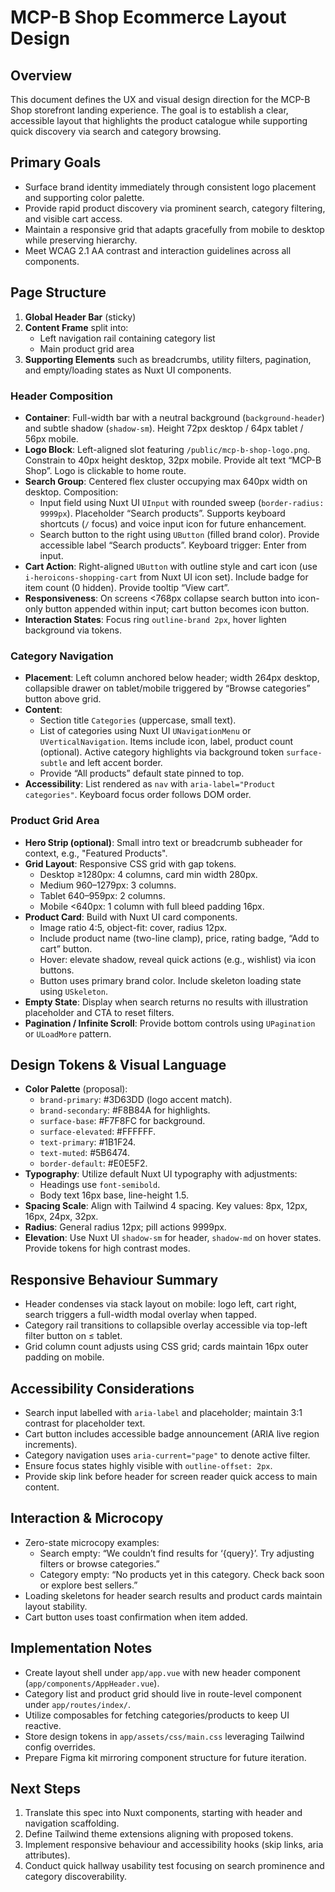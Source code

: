 # MCP-B Shop Ecommerce Layout Design

## Overview
This document defines the UX and visual design direction for the MCP-B Shop storefront landing experience. The goal is to establish a clear, accessible layout that highlights the product catalogue while supporting quick discovery via search and category browsing.

## Primary Goals
- Surface brand identity immediately through consistent logo placement and supporting color palette.
- Provide rapid product discovery via prominent search, category filtering, and visible cart access.
- Maintain a responsive grid that adapts gracefully from mobile to desktop while preserving hierarchy.
- Meet WCAG 2.1 AA contrast and interaction guidelines across all components.

## Page Structure
1. **Global Header Bar** (sticky)
2. **Content Frame** split into:
   - Left navigation rail containing category list
   - Main product grid area
3. **Supporting Elements** such as breadcrumbs, utility filters, pagination, and empty/loading states as Nuxt UI components.

### Header Composition
- **Container**: Full-width bar with a neutral background (`background-header`) and subtle shadow (`shadow-sm`). Height 72px desktop / 64px tablet / 56px mobile.
- **Logo Block**: Left-aligned slot featuring `/public/mcp-b-shop-logo.png`. Constrain to 40px height desktop, 32px mobile. Provide alt text “MCP-B Shop”. Logo is clickable to home route.
- **Search Group**: Centered flex cluster occupying max 640px width on desktop. Composition:
  - Input field using Nuxt UI `UInput` with rounded sweep (`border-radius: 9999px`). Placeholder “Search products”. Supports keyboard shortcuts (`/` focus) and voice input icon for future enhancement.
  - Search button to the right using `UButton` (filled brand color). Provide accessible label “Search products”. Keyboard trigger: Enter from input.
- **Cart Action**: Right-aligned `UButton` with outline style and cart icon (use `i-heroicons-shopping-cart` from Nuxt UI icon set). Include badge for item count (0 hidden). Provide tooltip “View cart”.
- **Responsiveness**: On screens <768px collapse search button into icon-only button appended within input; cart button becomes icon button.
- **Interaction States**: Focus ring `outline-brand 2px`, hover lighten background via tokens.

### Category Navigation
- **Placement**: Left column anchored below header; width 264px desktop, collapsible drawer on tablet/mobile triggered by “Browse categories” button above grid.
- **Content**:
  - Section title `Categories` (uppercase, small text).
  - List of categories using Nuxt UI `UNavigationMenu` or `UVerticalNavigation`. Items include icon, label, product count (optional). Active category highlights via background token `surface-subtle` and left accent border.
  - Provide “All products” default state pinned to top.
- **Accessibility**: List rendered as `nav` with `aria-label="Product categories"`. Keyboard focus order follows DOM order.

### Product Grid Area
- **Hero Strip (optional)**: Small intro text or breadcrumb subheader for context, e.g., "Featured Products".
- **Grid Layout**: Responsive CSS grid with gap tokens.
  - Desktop ≥1280px: 4 columns, card min width 280px.
  - Medium 960–1279px: 3 columns.
  - Tablet 640–959px: 2 columns.
  - Mobile <640px: 1 column with full bleed padding 16px.
- **Product Card**: Build with Nuxt UI card components.
  - Image ratio 4:5, object-fit: cover, radius 12px.
  - Include product name (two-line clamp), price, rating badge, “Add to cart” button.
  - Hover: elevate shadow, reveal quick actions (e.g., wishlist) via icon buttons.
  - Button uses primary brand color. Include skeleton loading state using `USkeleton`.
- **Empty State**: Display when search returns no results with illustration placeholder and CTA to reset filters.
- **Pagination / Infinite Scroll**: Provide bottom controls using `UPagination` or `ULoadMore` pattern.

## Design Tokens & Visual Language
- **Color Palette** (proposal):
  - `brand-primary`: #3D63DD (logo accent match).
  - `brand-secondary`: #F8B84A for highlights.
  - `surface-base`: #F7F8FC for background.
  - `surface-elevated`: #FFFFFF.
  - `text-primary`: #1B1F24.
  - `text-muted`: #5B6474.
  - `border-default`: #E0E5F2.
- **Typography**: Utilize default Nuxt UI typography with adjustments:
  - Headings use `font-semibold`.
  - Body text 16px base, line-height 1.5.
- **Spacing Scale**: Align with Tailwind 4 spacing. Key values: 8px, 12px, 16px, 24px, 32px.
- **Radius**: General radius 12px; pill actions 9999px.
- **Elevation**: Use Nuxt UI `shadow-sm` for header, `shadow-md` on hover states. Provide tokens for high contrast modes.

## Responsive Behaviour Summary
- Header condenses via stack layout on mobile: logo left, cart right, search triggers a full-width modal overlay when tapped.
- Category rail transitions to collapsible overlay accessible via top-left filter button on ≤ tablet.
- Grid column count adjusts using CSS grid; cards maintain 16px outer padding on mobile.

## Accessibility Considerations
- Search input labelled with `aria-label` and placeholder; maintain 3:1 contrast for placeholder text.
- Cart button includes accessible badge announcement (ARIA live region increments).
- Category navigation uses `aria-current="page"` to denote active filter.
- Ensure focus states highly visible with `outline-offset: 2px`.
- Provide skip link before header for screen reader quick access to main content.

## Interaction & Microcopy
- Zero-state microcopy examples:
  - Search empty: “We couldn’t find results for ‘{query}’. Try adjusting filters or browse categories.”
  - Category empty: “No products yet in this category. Check back soon or explore best sellers.”
- Loading skeletons for header search results and product cards maintain layout stability.
- Cart button uses toast confirmation when item added.

## Implementation Notes
- Create layout shell under `app/app.vue` with new header component (`app/components/AppHeader.vue`).
- Category list and product grid should live in route-level component under `app/routes/index/`.
- Utilize composables for fetching categories/products to keep UI reactive.
- Store design tokens in `app/assets/css/main.css` leveraging Tailwind config overrides.
- Prepare Figma kit mirroring component structure for future iteration.

## Next Steps
1. Translate this spec into Nuxt components, starting with header and navigation scaffolding.
2. Define Tailwind theme extensions aligning with proposed tokens.
3. Implement responsive behaviour and accessibility hooks (skip links, aria attributes).
4. Conduct quick hallway usability test focusing on search prominence and category discoverability.
